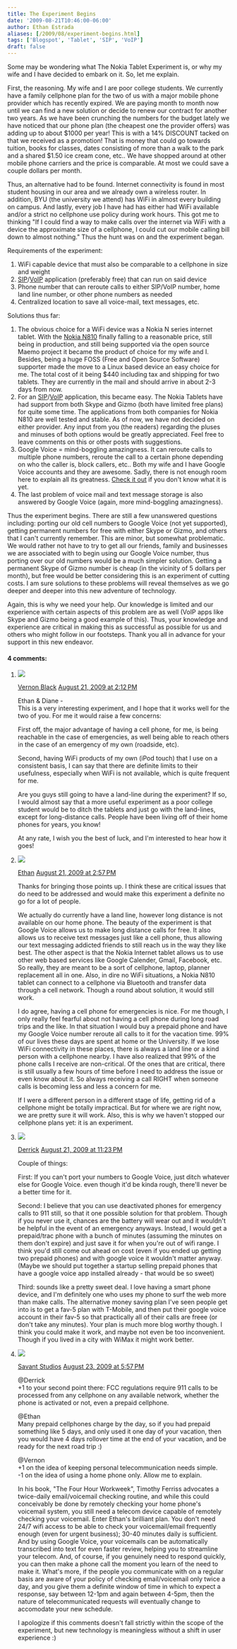 ```yaml
---
title: The Experiment Begins
date: '2009-08-21T10:46:00-06:00'
author: Ethan Estrada
aliases: [/2009/08/experiment-begins.html]
tags: ['Blogspot', 'Tablet', 'SIP', 'VoIP']
draft: false
---
```


Some may be wondering what The Nokia Tablet Experiment is,
or why my wife and I have decided to embark on it.
So, let me explain.

First, the reasoning.
My wife and I are poor college students.
We currently have a family cellphone plan for the two of us
with a major mobile phone provider which has recently expired.
We are paying month to month now
until we can find a new solution
or decide to renew our contract for another two years.
As we have been crunching the numbers for the budget lately
we have noticed that our phone plan (the cheapest one the provider offers)
was adding up to about $1000 per year!
This is with a 14% DISCOUNT tacked on that we received as a promotion!
That is money that could go towards tuition,
books for classes,
dates consisting of more than a walk to the park and a shared $1.50 ice cream cone,
etc..
We have shopped around at other mobile phone carriers
and the price is comparable.
At most we could save a couple dollars per month.

Thus, an alternative had to be found.
Internet connectivity is found in most student housing in our area
and we already own a wireless router.
In addition,
BYU (the university we attend) has WiFi in almost every building on campus.
And lastly,
every job I have had has either had WiFi available
and/or a strict no cellphone use policy during work hours.
This got me to thinking
"If I could find a way to make calls over the internet via
WiFi with a device the approximate size of a cellphone,
I could cut our mobile calling bill down to almost nothing."
Thus the hunt was on and the experiment began.

Requirements of the experiment:

1. WiFi capable device that must also be comparable to a cellphone in size and weight
2. [SIP](http://en.wikipedia.org/wiki/Session_Initiation_Protocol)/[VoIP](http://en.wikipedia.org/wiki/Voice_over_Internet_Protocol)
   application (preferably free) that can run on said device
3. Phone number that can reroute calls to either SIP/VoIP number,
   home land line number, or other phone numbers as needed
4. Centralized location to save all voice-mail, text messages, etc.

Solutions thus far:

1. The obvious choice for a WiFi device was a Nokia N series internet tablet.
   With the [Nokia N810](https://www.nokiausa.com/find-products/phones/nokia-n810)
   finally falling to a reasonable price, still being in production,
   and still being supported via the open source Maemo project
   it became the product of choice for my wife and I.
   Besides, being a huge FOSS (Free and Open Source Software) supporter
   made the move to a Linux based device an easy choice for me.
   The total cost of it being $440 including tax and shipping for two tablets.
   They are currently in the mail and should arrive in about 2-3 days from now.
2. For an [SIP](http://en.wikipedia.org/wiki/Session_Initiation_Protocol)/[VoIP](http://en.wikipedia.org/wiki/Voice_over_Internet_Protocol)
   application, this became easy.
   The Nokia Tablets have had support from both Skype and Gizmo
   (both have limited free plans) for quite some time.
   The applications from both companies for Nokia N810 are well tested and stable.
   As of now, we have not decided on either provider.
   Any input from you (the readers) regarding the pluses
   and minuses of both options would be greatly appreciated.
   Feel free to leave comments on this or other posts with suggestions.
3. Google Voice = mind-boggling amazingness.
   It can reroute calls to multiple phone numbers,
   reroute the call to a certain phone depending on who the caller is,
   block callers, etc..
   Both my wife and I have Google Voice accounts and they are awesome.
   Sadly, there is not enough room here to explain all its greatness.
   [Check it out](//www.google.com/googlevoice/about.html)
   if you don't know what it is yet.
4. The last problem of voice mail and text message storage
   is also answered by Google Voice (again, more mind-boggling amazingness).

Thus the experiment begins.
There are still a few unanswered questions including:
porting our old cell numbers to Google Voice (not yet supported),
getting permanent numbers for free with either Skype or Gizmo,
and others that I can't currently remember.
This are minor,
but somewhat problematic.
We would rather not have to try to get all our friends,
family and businesses we are associated with to begin using our Google Voice number,
thus porting over our old numbers would be a much simpler solution.
Getting a permanent Skype of Gizmo number is cheap
(in the vicinity of 5 dollars per month),
but free would be better considering this is an experiment of cutting costs.
I am sure solutions to these problems will reveal themselves as we go deeper
and deeper into this new adventure of technology.

Again, this is why we need your help.
Our knowledge is limited
and our experience with certain aspects of this problem are as well
(VoIP apps like Skype and Gizmo being a good example of this).
Thus, your knowledge and experience are critical
in making this as successful as possible for us
and others who might follow in our footsteps.
Thank you all in advance for your support in this new endeavor.

#### 4 comments:

1. ![](//resources.blogblog.com/img/blank.gif)

   [Vernon Black](//www.blogger.com/profile/06813986254949215933) [August 21, 2009 at 2:12 PM](https://rocketboytech.blogspot.com/2009/08/experiment-begins.html?showComment=1250885547311#c1429307688003580754)

   Ethan & Diane -\
   This is a very interesting experiment, and I hope that it works well for the two of you. For me it would raise a few concerns:

   First off, the major advantage of having a cell phone, for me, is being reachable in the case of emergencies, as well being able to reach others in the case of an emergency of my own (roadside, etc).

   Second, having WiFi products of my own (iPod touch) that I use on a consistent basis, I can say that there are definite limits to their usefulness, especially when WiFi is not available, which is quite frequent for me.

   Are you guys still going to have a land-line during the experiment? If so, I would almost say that a more useful experiment as a poor college student would be to ditch the tablets and just go with the land-lines, except for long-distance calls. People have been living off of their home phones for years, you know!

   At any rate, I wish you the best of luck, and I'm interested to hear how it goes!

2. ![](//resources.blogblog.com/img/blank.gif)

   [Ethan](//www.blogger.com/profile/02097738143094944050) [August 21, 2009 at 2:57 PM](https://rocketboytech.blogspot.com/2009/08/experiment-begins.html?showComment=1250888228477#c3607004995376133251)

   Thanks for bringing those points up. I think these are critical issues that do need to be addressed and would make this experiment a definite no go for a lot of people.

   We actually do currently have a land line, however long distance is not available on our home phone. The beauty of the experiment is that Google Voice allows us to make long distance calls for free. It also allows us to receive text messages just like a cell phone, thus allowing our text messaging addicted friends to still reach us in the way they like best. The other aspect is that the Nokia Internet tablet allows us to use other web based services like Google Calender, Gmail, Facebook, etc. So really, they are meant to be a sort of cellphone, laptop, planner replacement all in one. Also, in dire no WiFi situations, a Nokia N810 tablet can connect to a cellphone via Bluetooth and transfer data through a cell network. Though a round about solution, it would still work.

   I do agree, having a cell phone for emergencies is nice. For me though, I only really feel fearful about not having a cell phone during long road trips and the like. In that situation I would buy a prepaid phone and have my Google Voice number reroute all calls to it for the vacation time. 99% of our lives these days are spent at home or the University. If we lose WiFi connectivity in these places, there is always a land line or a kind person with a cellphone nearby. I have also realized that 99% of the phone calls I receive are non-critical. Of the ones that are critical, there is still usually a few hours of time before I need to address the issue or even know about it. So always receiving a call RIGHT when someone calls is becoming less and less a concern for me.

   If I were a different person in a different stage of life, getting rid of a cellphone might be totally impractical. But for where we are right now, we are pretty sure it will work. Also, this is why we haven't stopped our cellphone plans yet: it is an experiment.

3. ![](//resources.blogblog.com/img/blank.gif)

   [Derrick](//www.blogger.com/profile/03305841855571619856) [August 21, 2009 at 11:23 PM](https://rocketboytech.blogspot.com/2009/08/experiment-begins.html?showComment=1250918599752#c385476657492561364)

   Couple of things:

   First: If you can't port your numbers to Google Voice, just ditch whatever else for Google Voice. even though it'd be kinda rough, there'll never be a better time for it.

   Second: I believe that you can use deactivated phones for emergency calls to 911 still, so that it one possible solution for that problem. Though if you never use it, chances are the battery will wear out and it wouldn't be helpful in the event of an emergency anyways. Instead, I would get a prepaid/trac phone with a bunch of minutes (assuming the minutes on them don't expire) and just save it for when you're out of wifi range. I think you'd still come out ahead on cost (even if you ended up getting two prepaid phones) and with google voice it wouldn't matter anyway. (Maybe we should put together a startup selling prepaid phones that have a google voice app installed already - that would be so sweet)

   Third: sounds like a pretty sweet deal. I love having a smart phone device, and I'm definitely one who uses my phone to surf the web more than make calls. The alternative money saving plan I've seen people get into is to get a fav-5 plan with T-Mobile, and then put their google voice account in their fav-5 so that practically all of their calls are freee (or don't take any minutes). Your plan is much more blog worthy though. I think you could make it work, and maybe not even be too inconvenient. Though if you lived in a city with WiMax it might work better.

4. ![](//resources.blogblog.com/img/blank.gif)

   [Savant Studios](//www.blogger.com/profile/00841811285895262263) [August 23, 2009 at 5:57 PM](https://rocketboytech.blogspot.com/2009/08/experiment-begins.html?showComment=1251071840921#c3895074819331347540)

   @Derrick\
   +1 to your second point there: FCC regulations require 911 calls to be processed from any cellphone on any available network, whether the phone is activated or not, even a prepaid cellphone.

   @Ethan\
   Many prepaid cellphones charge by the day, so if you had prepaid something like 5 days, and only used it one day of your vacation, then you would have 4 days rollover time at the end of your vacation, and be ready for the next road trip :)

   @Vernon\
   +1 on the idea of keeping personal telecommunication needs simple.\
   -1 on the idea of using a home phone only. Allow me to explain.

   In his book, "The Four Hour Workweek", Timothy Ferriss advocates a twice-daily email/voicemail checking routine, and while this could conceivably be done by remotely checking your home phone's voicemail system, you still need a telecom device capable of remotely checking your voicemail. Enter Ethan's brilliant plan. You don't need 24/7 wifi access to be able to check your voicemail/email frequently enough (even for urgent business); 30-40 minutes daily is sufficient. And by using Google Voice, your voicemails can be automatically transcribed into text for even faster review, helping you to streamline your telecom. And, of course, if you genuinely need to respond quickly, you can then make a phone call the moment you learn of the need to make it. What's more, if the people you communicate with on a regular basis are aware of your policy of checking email/voicemail only twice a day, and you give them a definite window of time in which to expect a response, say between 12-1pm and again between 4-5pm, then the nature of telecommunicated requests will eventually change to accomodate your new schedule.

   I apologize if this comments doesn't fall strictly within the scope of the experiment, but new technology is meaningless without a shift in user experience :)
